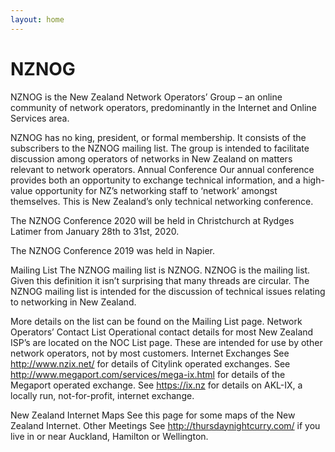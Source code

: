 ```yaml
---
layout: home
---
```


# NZNOG
NZNOG is the New Zealand Network Operators’ Group – an online community of network operators, predominantly in the Internet and Online Services area.

NZNOG has no king, president, or formal membership. It consists of the subscribers to the NZNOG mailing list. The group is intended to facilitate discussion among operators of networks in New Zealand on matters relevant to network operators.
Annual Conference
Our annual conference provides both an opportunity to exchange technical information, and a high-value opportunity for NZ’s networking staff to ‘network’ amongst themselves. This is New Zealand’s only technical networking conference.

The NZNOG Conference 2020 will be held in Christchurch at Rydges Latimer from January 28th to 31st, 2020.

The NZNOG Conference 2019 was held in Napier.

Mailing List
The NZNOG mailing list is NZNOG. NZNOG is the mailing list. Given this definition it isn’t surprising that many threads are circular. The NZNOG mailing list is intended for the discussion of technical issues relating to networking in New Zealand. 

More details on the list can be found on the Mailing List page.
Network Operators’ Contact List
Operational contact details for most New Zealand ISP’s are located on the NOC List page. These are intended for use by other network operators, not by most customers.
Internet Exchanges
See http://www.nzix.net/ for details of Citylink operated exchanges.
See http://www.megaport.com/services/mega-ix.html for details of the Megaport operated exchange.
See https://ix.nz for details on AKL-IX, a locally run, not-for-profit, internet exchange.

New Zealand Internet Maps
See this page for some maps of the New Zealand Internet.
Other Meetings
See http://thursdaynightcurry.com/ if you live in or near Auckland, Hamilton or Wellington.


